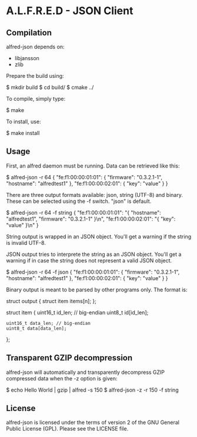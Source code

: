 A.L.F.R.E.D - JSON Client
=========================

Compilation
-----------

alfred-json depends on:
 * libjansson
 * zlib

Prepare the build using:

 $ mkdir build
 $ cd build/
 $ cmake ../

To compile, simply type:

 $ make

To install, use:

 $ make install

Usage
-----

First, an alfred daemon must be running. Data can be retrieved like this:

 $ alfred-json -r 64
{
  "fe:f1:00:00:01:01": {
    "firmware": "0.3.2.1-1",
    "hostname": "alfredtest1"
  },
  "fe:f1:00:00:02:01": {
    "key": "value"
  }
}

There are three output formats available: json, string (UTF-8) and binary. These can
be selected using the -f switch. "json" is default.

 $ alfred-json -r 64 -f string
{
  "fe:f1:00:00:01:01": "{ \"hostname\": \"alfredtest1\", \"firmware\": \"0.3.2.1-1\" }\n",
  "fe:f1:00:00:02:01": "{ \"key\": \"value\" }\n"
}

String output is wrapped in an JSON object. You'll get a warning if the string is 
invalid UTF-8.

JSON output tries to interprete the string as an JSON object. You'll get a warning
if in case the string does not represent a valid JSON object.

 $ alfred-json -r 64 -f json
{
  "fe:f1:00:00:01:01": {
    "firmware": "0.3.2.1-1",
    "hostname": "alfredtest1"
  },
  "fe:f1:00:00:02:01": {
    "key": "value"
  }
}

Binary output is meant to be parsed by other programs only. The format is:

  struct output {
    struct item items[n];
  };

  struct item {
    uint16_t id_len; // big-endian
    uint8_t id[id_len];

    uint16_t data_len; // big-endian
    uint8_t data[data_len];
  };

Transparent GZIP decompression
------------------------------

alfred-json will automatically and transparently decompress GZIP compressed
data when the -z option is given:

 $ echo Hello World | gzip | alfred -s 150
 $ alfred-json -z -r 150 -f string

License
-------

alfred-json is licensed under the terms of version 2 of the GNU General
Public License (GPL). Please see the LICENSE file.
